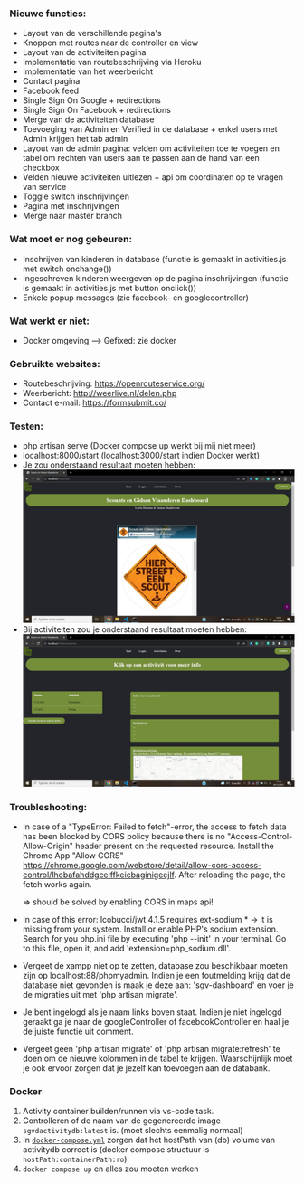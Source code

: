### Nieuwe functies:
- Layout van de verschillende pagina's
- Knoppen met routes naar de controller en view
- Layout van de activiteiten pagina
- Implementatie van routebeschrijving via Heroku
- Implementatie van het weerbericht
- Contact pagina
- Facebook feed
- Single Sign On Google + redirections
- Single Sign On Facebook + redirections
- Merge van de activiteiten database
- Toevoeging van Admin en Verified in de database + enkel users met Admin krijgen het tab admin
- Layout van de admin pagina: velden om activiteiten toe te voegen en tabel om rechten van users aan te passen aan de hand van een checkbox
- Velden nieuwe activiteiten uitlezen + api om coordinaten op te vragen van service
- Toggle switch inschrijvingen
- Pagina met inschrijvingen
- Merge naar master branch

### Wat moet er nog gebeuren:
- Inschrijven van kinderen in database (functie is gemaakt in activities.js met switch onchange())
- Ingeschreven kinderen weergeven op de pagina inschrijvingen (functie is gemaakt in activities.js met button onclick())
- Enkele popup messages (zie facebook- en googlecontroller)

### Wat werkt er niet:
- Docker omgeving --> Gefixed: zie docker

### Gebruikte websites:
- Routebeschrijving: https://openrouteservice.org/
- Weerbericht: http://weerlive.nl/delen.php
- Contact e-mail: https://formsubmit.co/

### Testen:
- php artisan serve (Docker compose up werkt bij mij niet meer)
- localhost:8000/start (localhost:3000/start indien Docker werkt)
- Je zou onderstaand resultaat moeten hebben:
![Alt text](Readme_images/Dashboard.JPG?raw=true "Dashboard")
- Bij activiteiten zou je onderstaand resultaat moeten hebben:
![Alt text](Readme_images/Activiteiten.JPG?raw=true "Activiteiten")

### Troubleshooting:
- In case of a "TypeError: Failed to fetch"-error, the access to fetch data has been blocked by CORS policy because there is no "Access-Control-Allow-Origin" header present on the requested resource. Install the Chrome App "Allow CORS" https://chrome.google.com/webstore/detail/allow-cors-access-control/lhobafahddgcelffkeicbaginigeejlf. After reloading the page, the fetch works again.

    => should be solved by enabling CORS in maps api!

- In case of this error: lcobucci/jwt 4.1.5 requires ext-sodium * -> it is missing from your system. Install or enable PHP's sodium extension.
Search for you php.ini file by executing 'php --init' in your terminal. Go to this file, open it, and add 'extension=php_sodium.dll'.

- Vergeet de xampp niet op te zetten, database zou beschikbaar moeten zijn op localhost:88/phpmyadmin. Indien je een foutmelding krijg dat de database niet gevonden is maak je deze aan: 'sgv-dashboard' en voer je de migraties uit met 'php artisan migrate'.

- Je bent ingelogd als je naam links boven staat. Indien je niet ingelogd geraakt ga je naar de googleController of facebookController en haal je de juiste functie uit comment.

- Vergeet geen 'php artisan migrate' of 'php artisan migrate:refresh' te doen om de nieuwe kolommen in de tabel te krijgen. Waarschijnlijk moet je ook ervoor zorgen dat je jezelf kan toevoegen aan de databank.


### Docker

1. Activity container builden/runnen via vs-code task. 
1. Controlleren of de naam van de gegenereerde image `sgvdactivitydb:latest` is. (moet slechts eenmalig normaal) 
1. In [`docker-compose.yml`](docker-compose.yml) zorgen dat het hostPath van (db) volume van activitydb correct is (docker compose structuur is `hostPath:containerPath:ro`)
1. `docker compose up` en alles zou moeten werken
